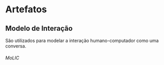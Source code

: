 # Artefatos

## Modelo de Interação

São utilizados para modelar a interação humano-computador como uma conversa.

###### MoLIC
